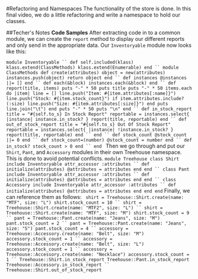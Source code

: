#Refactoring and Namespaces
The functionality of the store is done.
In this final video, we do a little refactoring and write a namespace to hold our classes.

##Techer's Notes
**Code Samples**
After extracting code in to a common module, we can create the `report` method to display our different reports and only send in the appropriate data.
Our `Inventoryable` module now looks like this:

`module Inventoryable
``
  def self.included(klass)
    klass.extend(ClassMethods)
    klass.extend(Enumerable)
  end
``
  module ClassMethods
    def create(attributes)
      object = new(attributes)
      instances.push(object)
      return object
    end
``
    def instances
      @instances ||= []
    end
``
    def each(&block)
      instances.each(&block)
    end
``
    def report(title, items)
      puts "-" * 50
      puts title
      puts "-" * 50
      items.each do |item|
        line = []
        line.push("Item: #{item.attributes[:name]}")
        line.push("Stock: #{item.stock_count}")
        if item.attributes.include?(:size)
          line.push("Size: #{item.attributes[:size]}")
        end
        puts line.join("\t")
      end
      puts "-" * 50
      puts "\n"
    end
``
    def in_stock_report
      title = "#{self.to_s} In Stock Report"
      reportable = instances.select{ |instance| instance.in_stock? }
      report(title, reportable)
    end
``
    def out_of_stock_report
      title = "#{self.to_s} Out Of Stock Report"
      reportable = instances.select{ |instance| !instance.in_stock? }
      report(title, reportable)
    end
``
  end
``
  def stock_count
    @stock_count ||= 0
  end
``
  def stock_count=(number)
    @stock_count = number
  end
``
  def in_stock?
    stock_count > 0
  end
``
end
`
Then we go through and put our `Shirt`, `Pant`, and `Accessory` modules in their own Treehouse namespace.
This is done to avoid potential conflicts.
`
module Treehouse
  class Shirt
    include Inventoryable
    attr_accessor :attributes
``
    def initialize(attributes)
      @attributes = attributes
    end
  end
``
  class Pant
    include Inventoryable
    attr_accessor :attributes
``
    def initialize(attributes)
      @attributes = attributes
    end
  end
``
  class Accessory
    include Inventoryable
    attr_accessor :attributes
``
    def initialize(attributes)
      @attributes = attributes
    end
  end
end
`
Finally, we can reference them as follows:
`
shirt = Treehouse::Shirt.create(name: "MTF", size: "L")
shirt.stock_count = 10
``
shirt = Treehouse::Shirt.create(name: "MTF2", size: "L")
``
shirt = Treehouse::Shirt.create(name: "MTF", size: "M")
shirt.stock_count = 9
``
pant = Treehouse::Pant.create(name: "Jeans", size: "M")
pant.stock_count = 2
``
pant = Treehouse::Pant.create(name: "Jeans", size: "S")
pant.stock_count = 4
``
accessory = Treehouse::Accessory.create(name: "Belt", size: "M")
accessory.stock_count = 1
``
accessory = Treehouse::Accessory.create(name: "Belt", size: "L")
accessory.stock_count = 1
``
accessory = Treehouse::Accessory.create(name: "Necklace")
accessory.stock_count = 1
``
Treehouse::Shirt.in_stock_report
Treehouse::Pant.in_stock_report
Treehouse::Accessory.in_stock_report
``
Treehouse::Shirt.out_of_stock_report`
